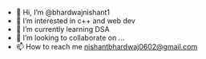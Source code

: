 - 👋 Hi, I’m @bhardwajnishant1
- 👀 I’m interested in c++ and web dev
- 🌱 I’m currently learning DSA
- 💞️ I’m looking to collaborate on ...
- 📫 How to reach me nishantbhardwaj0602@gmail.com

<!---
bhardwajnishant1/bhardwajnishant1 is a ✨ special ✨ repository because its `README.md` (this file) appears on your GitHub profile.
You can click the Preview link to take a look at your changes.
--->
